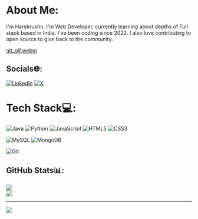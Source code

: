#  About Me:
I'm Harekrushn. I'm Web Developer, currently learning about depths of Full stack based in India. I've been coding since 2022. I also love contributing to open source to give back to the community.<br>

[git_gif.webm](https://github.com/user-attachments/assets/f2069f17-1e53-4b12-8272-8cfc07a1aaab)


## Socials🌐:
[![LinkedIn](https://img.shields.io/badge/LinkedIn-%230077B5.svg?logo=linkedin&logoColor=white)](https://www.linkedin.com/in/harekrushn-vaghasiya-156720266/) [![X](https://img.shields.io/badge/X-black.svg?logo=X&logoColor=white)](https://x.com/Hari10_04) 

# Tech Stack💻:

![Java](https://img.shields.io/badge/java-%23ED8B00.svg?style=for-the-badge&logo=openjdk&logoColor=white) ![Python](https://img.shields.io/badge/python-3670A0?style=for-the-badge&logo=python&logoColor=ffdd54) ![JavaScript](https://img.shields.io/badge/javascript-%23323330.svg?style=for-the-badge&logo=javascript&logoColor=%23F7DF1E) ![HTML5](https://img.shields.io/badge/html5-%23E34F26.svg?style=for-the-badge&logo=html5&logoColor=white) ![CSS3](https://img.shields.io/badge/css3-%231572B6.svg?style=for-the-badge&logo=css3&logoColor=white)

![MySQL](https://img.shields.io/badge/mysql-4479A1.svg?style=for-the-badge&logo=mysql&logoColor=white)
![MongoDB](https://img.shields.io/badge/MongoDB-%234ea94b.svg?style=for-the-badge&logo=mongodb&logoColor=white)

![Git](https://img.shields.io/badge/git-%23F05033.svg?style=for-the-badge&logo=git&logoColor=white)

## GitHub Stats📊:
![](https://github-readme-streak-stats.herokuapp.com?user=harekrushn10&theme=dark)<br/>
![](https://github-readme-stats.vercel.app/api/top-langs/?username=harekrushn10&theme=dark&hide_border=false&include_all_commits=true&count_private=true&layout=compact)

---
![](https://visitcount.itsvg.in/api?id=harekrushn10&label=Profile%20Views&pretty=false)


